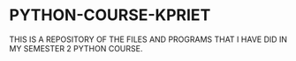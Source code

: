 # PYTHON-COURSE-KPRIET
THIS IS A REPOSITORY OF THE FILES AND PROGRAMS THAT I HAVE DID IN MY SEMESTER 2 PYTHON COURSE.
